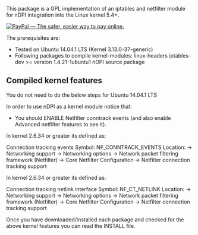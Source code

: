 This package is a GPL implementation of an iptables and netfilter module for
nDPI integration into the Linux kernel 5.4+.

<a href="https://www.paypal.com/cgi-bin/webscr?cmd=_donations&business=4KDWWS2B2GBGQ&lc=BR&item_name=betolj%40gmail%2ecom" target="_blank"><img src="https://www.paypalobjects.com/en_US/i/btn/btn_donateCC_LG.gif" border="0" alt="PayPal — The safer, easier way to pay online."></a>


The prerequisites are:

- Tested on Ubuntu 14.04.1 LTS (Kernel 3.13.0-37-generic)
- Following packages to compile kernel-modules:
   linux-headers
   iptables-dev >= version 1.4.21-1ubuntu1
   nDPI source package


Compiled kernel features
------------------------

You do not need to do the below steps for Ubuntu 14.04.1 LTS

In order to use nDPI as a kernel module notice that:

- You should ENABLE Netfilter conntrack events (and also enable Advanced
  netfilter features to see it).

In kernel 2.6.34 or greater its defined as:

Connection tracking events
Symbol: NF_CONNTRACK_EVENTS
Location:
-> Networking support
 -> Networking options
  -> Network packet filtering framework (Netfilter)
   -> Core Netfilter Configuration
    -> Netfilter connection tracking support

In kernel 2.6.34 or greater its defined as:

Connection tracking netlink interface
Symbol: NF_CT_NETLINK
Location:
-> Networking support
 -> Networking options
  -> Network packet filtering framework (Netfilter)
   -> Core Netfilter Configuration
    -> Netfilter connection tracking support


Once you have downloaded/installed each package and checked for the above
kernel features you can read the INSTALL file.
